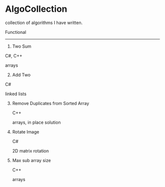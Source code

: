 # AlgoCollection
collection of algorithms I have written.

Functional
_________
1. Two Sum

  C#, C++
  
  arrays
  
2. Add Two

  C#
  
  linked lists
  
3. Remove Duplicates from Sorted Array

   C++
   
   arrays, in place solution
   
4. Rotate Image

   C#
   
   2D matrix rotation
   
5. Max sub array size

   C++
   
   arrays
